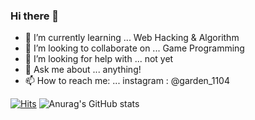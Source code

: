 ### Hi there 👋

- 🌱 I’m currently learning ... Web Hacking & Algorithm 
- 👯 I’m looking to collaborate on ... Game Programming
- 🤔 I’m looking for help with ... not yet
- 💬 Ask me about ... anything!
- 📫 How to reach me: ... instagram : @garden_1104


[![Hits](https://hits.seeyoufarm.com/api/count/incr/badge.svg?url=https%3A%2F%2Fgithub.com%2Fno1pjw%2Fno1pjw.git&count_bg=%23B188E5&title_bg=%23555555&icon=reddit.svg&icon_color=%23E7E7E7&title=hits&edge_flat=false)](https://hits.seeyoufarm.com)
![Anurag's GitHub stats](https://github-readme-stats.vercel.app/api?username=no1pjw&show_icons=true&bg_color=00000000)
